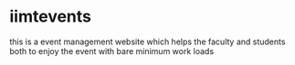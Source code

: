 # iimtevents
this is a event management website which helps the faculty and students both to enjoy the event with bare minimum work loads 
